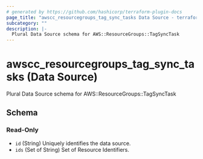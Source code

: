 ```yaml
---
# generated by https://github.com/hashicorp/terraform-plugin-docs
page_title: "awscc_resourcegroups_tag_sync_tasks Data Source - terraform-provider-awscc"
subcategory: ""
description: |-
  Plural Data Source schema for AWS::ResourceGroups::TagSyncTask
---
```


# awscc_resourcegroups_tag_sync_tasks (Data Source)

Plural Data Source schema for AWS::ResourceGroups::TagSyncTask



<!-- schema generated by tfplugindocs -->
## Schema

### Read-Only

- `id` (String) Uniquely identifies the data source.
- `ids` (Set of String) Set of Resource Identifiers.
